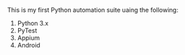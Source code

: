 This is my first Python automation suite uaing the following:

1. Python 3.x
2. PyTest
3. Appium
4. Android
